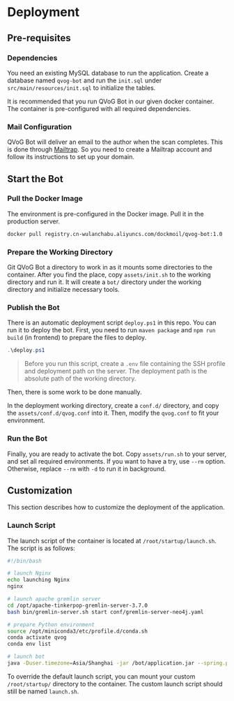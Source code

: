 # Deployment

## Pre-requisites

### Dependencies

You need an existing MySQL database to run the application. Create a database named `qvog-bot` and run the `init.sql` under `src/main/resources/init.sql` to initialize the tables.

It is recommended that you run QVoG Bot in our given docker container. The container is pre-configured with all required dependencies.

### Mail Configuration

QVoG Bot will deliver an email to the author when the scan completes. This is done through [Mailtrap](https://mailtrap.io/). So you need to create a Mailtrap account and follow its instructions to set up your domain.

## Start the Bot

### Pull the Docker Image

The environment is pre-configured in the Docker image. Pull it in the production server.

```bash
docker pull registry.cn-wulanchabu.aliyuncs.com/dockmoil/qvog-bot:1.0
```

### Prepare the Working Directory

Git QVoG Bot a directory to work in as it mounts some directories to the container. After you find the place, copy `assets/init.sh` to the working directory and run it. It will create a `bot/` directory under the working directory and initialize necessary tools.

### Publish the Bot

There is an automatic deployment script `deploy.ps1` in this repo. You can run it to deploy the bot. First, you need to run `maven package` and `npm run build` (in frontend) to prepare the files to deploy.

```powershell
.\deploy.ps1
```

> Before you run this script, create a `.env` file containing the SSH profile and deployment path on the server. The deployment path is the absolute path of the working directory. 

Then, there is some work to be done manually.

In the deployment working directory, create a `conf.d/` directory, and copy the `assets/conf.d/qvog.conf` into it. Then, modify the `qvog.conf` to fit your environment.

### Run the Bot

Finally, you are ready to activate the bot. Copy `assets/run.sh` to your server, and set all required environments. If you want to have a try, use `--rm` option. Otherwise, replace `--rm` with `-d` to run it in background.

## Customization

This section describes how to customize the deployment of the application.

### Launch Script

The launch script of the container is located at `/root/startup/launch.sh`. The script is as follows:

```bash
#!/bin/bash

# launch Nginx
echo launching Nginx
nginx

# launch apache gremlin server
cd /opt/apache-tinkerpop-gremlin-server-3.7.0
bash bin/gremlin-server.sh start conf/gremlin-server-neo4j.yaml

# prepare Python environment
source /opt/miniconda3/etc/profile.d/conda.sh
conda activate qvog
conda env list

# launch bot
java -Duser.timezone=Asia/Shanghai -jar /bot/application.jar --spring.profiles.active=prod
```

To override the default launch script, you can mount your custom `/root/startup/` directory to the container. The custom
launch script should still be named `launch.sh`.

